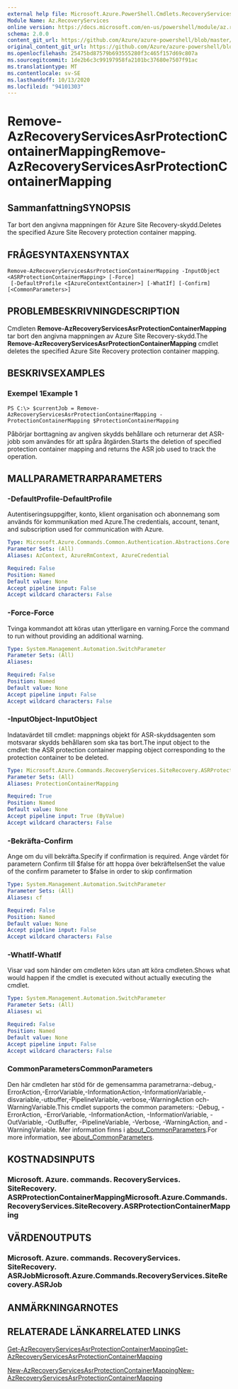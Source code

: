 ```yaml
---
external help file: Microsoft.Azure.PowerShell.Cmdlets.RecoveryServices.SiteRecovery.dll-Help.xml
Module Name: Az.RecoveryServices
online version: https://docs.microsoft.com/en-us/powershell/module/az.recoveryservices/remove-azrecoveryservicesasrprotectioncontainermapping
schema: 2.0.0
content_git_url: https://github.com/Azure/azure-powershell/blob/master/src/RecoveryServices/RecoveryServices/help/Remove-AzRecoveryServicesAsrProtectionContainerMapping.md
original_content_git_url: https://github.com/Azure/azure-powershell/blob/master/src/RecoveryServices/RecoveryServices/help/Remove-AzRecoveryServicesAsrProtectionContainerMapping.md
ms.openlocfilehash: 25475bd87579b693555280f3c465f157d69c807a
ms.sourcegitcommit: 1de2b6c3c99197958fa2101bc37680e7507f91ac
ms.translationtype: MT
ms.contentlocale: sv-SE
ms.lasthandoff: 10/13/2020
ms.locfileid: "94101303"
---
```

# <span data-ttu-id="d5dcf-101">Remove-AzRecoveryServicesAsrProtectionContainerMapping</span><span class="sxs-lookup"><span data-stu-id="d5dcf-101">Remove-AzRecoveryServicesAsrProtectionContainerMapping</span></span>

## <span data-ttu-id="d5dcf-102">Sammanfattning</span><span class="sxs-lookup"><span data-stu-id="d5dcf-102">SYNOPSIS</span></span>
<span data-ttu-id="d5dcf-103">Tar bort den angivna mappningen för Azure Site Recovery-skydd.</span><span class="sxs-lookup"><span data-stu-id="d5dcf-103">Deletes the specified Azure Site Recovery protection container mapping.</span></span>

## <span data-ttu-id="d5dcf-104">FRÅGESYNTAXEN</span><span class="sxs-lookup"><span data-stu-id="d5dcf-104">SYNTAX</span></span>

```
Remove-AzRecoveryServicesAsrProtectionContainerMapping -InputObject <ASRProtectionContainerMapping> [-Force]
 [-DefaultProfile <IAzureContextContainer>] [-WhatIf] [-Confirm] [<CommonParameters>]
```

## <span data-ttu-id="d5dcf-105">PROBLEMBESKRIVNING</span><span class="sxs-lookup"><span data-stu-id="d5dcf-105">DESCRIPTION</span></span>
<span data-ttu-id="d5dcf-106">Cmdleten **Remove-AzRecoveryServicesAsrProtectionContainerMapping** tar bort den angivna mappningen av Azure Site Recovery-skydd.</span><span class="sxs-lookup"><span data-stu-id="d5dcf-106">The **Remove-AzRecoveryServicesAsrProtectionContainerMapping** cmdlet deletes the specified Azure Site Recovery protection container mapping.</span></span>

## <span data-ttu-id="d5dcf-107">BESKRIVS</span><span class="sxs-lookup"><span data-stu-id="d5dcf-107">EXAMPLES</span></span>

### <span data-ttu-id="d5dcf-108">Exempel 1</span><span class="sxs-lookup"><span data-stu-id="d5dcf-108">Example 1</span></span>
```
PS C:\> $currentJob = Remove-AzRecoveryServicesAsrProtectionContainerMapping -ProtectionContainerMapping $ProtectionContainerMapping
```

<span data-ttu-id="d5dcf-109">Påbörjar borttagning av angiven skydds behållare och returnerar det ASR-jobb som användes för att spåra åtgärden.</span><span class="sxs-lookup"><span data-stu-id="d5dcf-109">Starts the deletion of specified protection container mapping and returns the ASR job used to track the operation.</span></span>

## <span data-ttu-id="d5dcf-110">MALLPARAMETRAR</span><span class="sxs-lookup"><span data-stu-id="d5dcf-110">PARAMETERS</span></span>

### <span data-ttu-id="d5dcf-111">-DefaultProfile</span><span class="sxs-lookup"><span data-stu-id="d5dcf-111">-DefaultProfile</span></span>
<span data-ttu-id="d5dcf-112">Autentiseringsuppgifter, konto, klient organisation och abonnemang som används för kommunikation med Azure.</span><span class="sxs-lookup"><span data-stu-id="d5dcf-112">The credentials, account, tenant, and subscription used for communication with Azure.</span></span>


```yaml
Type: Microsoft.Azure.Commands.Common.Authentication.Abstractions.Core.IAzureContextContainer
Parameter Sets: (All)
Aliases: AzContext, AzureRmContext, AzureCredential

Required: False
Position: Named
Default value: None
Accept pipeline input: False
Accept wildcard characters: False
```

### <span data-ttu-id="d5dcf-113">-Force</span><span class="sxs-lookup"><span data-stu-id="d5dcf-113">-Force</span></span>
<span data-ttu-id="d5dcf-114">Tvinga kommandot att köras utan ytterligare en varning.</span><span class="sxs-lookup"><span data-stu-id="d5dcf-114">Force the command to run without providing an additional warning.</span></span>

```yaml
Type: System.Management.Automation.SwitchParameter
Parameter Sets: (All)
Aliases:

Required: False
Position: Named
Default value: None
Accept pipeline input: False
Accept wildcard characters: False
```

### <span data-ttu-id="d5dcf-115">-InputObject</span><span class="sxs-lookup"><span data-stu-id="d5dcf-115">-InputObject</span></span>
<span data-ttu-id="d5dcf-116">Indatavärdet till cmdlet: mappnings objekt för ASR-skyddsagenten som motsvarar skydds behållaren som ska tas bort.</span><span class="sxs-lookup"><span data-stu-id="d5dcf-116">The input object to the cmdlet: the ASR protection container mapping object corresponding to the protection container to be deleted.</span></span>

```yaml
Type: Microsoft.Azure.Commands.RecoveryServices.SiteRecovery.ASRProtectionContainerMapping
Parameter Sets: (All)
Aliases: ProtectionContainerMapping

Required: True
Position: Named
Default value: None
Accept pipeline input: True (ByValue)
Accept wildcard characters: False
```

### <span data-ttu-id="d5dcf-117">-Bekräfta</span><span class="sxs-lookup"><span data-stu-id="d5dcf-117">-Confirm</span></span>
<span data-ttu-id="d5dcf-118">Ange om du vill bekräfta.</span><span class="sxs-lookup"><span data-stu-id="d5dcf-118">Specify if confirmation is required.</span></span> <span data-ttu-id="d5dcf-119">Ange värdet för parametern Confirm till $false för att hoppa över bekräftelsen</span><span class="sxs-lookup"><span data-stu-id="d5dcf-119">Set the value of the confirm parameter to $false in order to skip confirmation</span></span>

```yaml
Type: System.Management.Automation.SwitchParameter
Parameter Sets: (All)
Aliases: cf

Required: False
Position: Named
Default value: None
Accept pipeline input: False
Accept wildcard characters: False
```

### <span data-ttu-id="d5dcf-120">-WhatIf</span><span class="sxs-lookup"><span data-stu-id="d5dcf-120">-WhatIf</span></span>
<span data-ttu-id="d5dcf-121">Visar vad som händer om cmdleten körs utan att köra cmdleten.</span><span class="sxs-lookup"><span data-stu-id="d5dcf-121">Shows what would happen if the cmdlet is executed without actually executing the cmdlet.</span></span>

```yaml
Type: System.Management.Automation.SwitchParameter
Parameter Sets: (All)
Aliases: wi

Required: False
Position: Named
Default value: None
Accept pipeline input: False
Accept wildcard characters: False
```

### <span data-ttu-id="d5dcf-122">CommonParameters</span><span class="sxs-lookup"><span data-stu-id="d5dcf-122">CommonParameters</span></span>
<span data-ttu-id="d5dcf-123">Den här cmdleten har stöd för de gemensamma parametrarna:-debug,-ErrorAction,-ErrorVariable,-InformationAction,-InformationVariable,-disvariable,-utbuffer,-PipelineVariable,-verbose,-WarningAction och-WarningVariable.</span><span class="sxs-lookup"><span data-stu-id="d5dcf-123">This cmdlet supports the common parameters: -Debug, -ErrorAction, -ErrorVariable, -InformationAction, -InformationVariable, -OutVariable, -OutBuffer, -PipelineVariable, -Verbose, -WarningAction, and -WarningVariable.</span></span> <span data-ttu-id="d5dcf-124">Mer information finns i [about_CommonParameters](http://go.microsoft.com/fwlink/?LinkID=113216).</span><span class="sxs-lookup"><span data-stu-id="d5dcf-124">For more information, see [about_CommonParameters](http://go.microsoft.com/fwlink/?LinkID=113216).</span></span>

## <span data-ttu-id="d5dcf-125">KOSTNADS</span><span class="sxs-lookup"><span data-stu-id="d5dcf-125">INPUTS</span></span>

### <span data-ttu-id="d5dcf-126">Microsoft. Azure. commands. RecoveryServices. SiteRecovery. ASRProtectionContainerMapping</span><span class="sxs-lookup"><span data-stu-id="d5dcf-126">Microsoft.Azure.Commands.RecoveryServices.SiteRecovery.ASRProtectionContainerMapping</span></span>

## <span data-ttu-id="d5dcf-127">VÄRDEN</span><span class="sxs-lookup"><span data-stu-id="d5dcf-127">OUTPUTS</span></span>

### <span data-ttu-id="d5dcf-128">Microsoft. Azure. commands. RecoveryServices. SiteRecovery. ASRJob</span><span class="sxs-lookup"><span data-stu-id="d5dcf-128">Microsoft.Azure.Commands.RecoveryServices.SiteRecovery.ASRJob</span></span>

## <span data-ttu-id="d5dcf-129">ANMÄRKNINGAR</span><span class="sxs-lookup"><span data-stu-id="d5dcf-129">NOTES</span></span>

## <span data-ttu-id="d5dcf-130">RELATERADE LÄNKAR</span><span class="sxs-lookup"><span data-stu-id="d5dcf-130">RELATED LINKS</span></span>

[<span data-ttu-id="d5dcf-131">Get-AzRecoveryServicesAsrProtectionContainerMapping</span><span class="sxs-lookup"><span data-stu-id="d5dcf-131">Get-AzRecoveryServicesAsrProtectionContainerMapping</span></span>](./Get-AzRecoveryServicesAsrProtectionContainerMapping.md)

[<span data-ttu-id="d5dcf-132">New-AzRecoveryServicesAsrProtectionContainerMapping</span><span class="sxs-lookup"><span data-stu-id="d5dcf-132">New-AzRecoveryServicesAsrProtectionContainerMapping</span></span>](./New-AzRecoveryServicesAsrProtectionContainerMapping.md)
